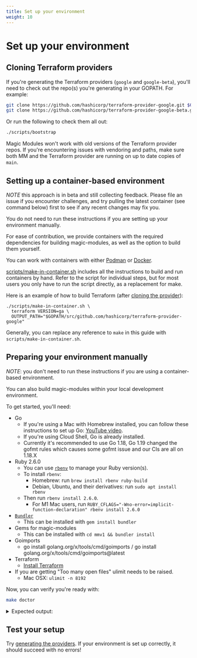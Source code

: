 ```yaml
---
title: Set up your environment
weight: 10
---
```


# Set up your environment

## Cloning Terraform providers

If you're generating the Terraform providers (`google` and `google-beta`),
you'll need to check out the repo(s) you're generating in your GOPATH. For
example:

```bash
git clone https://github.com/hashicorp/terraform-provider-google.git $GOPATH/src/github.com/hashicorp/terraform-provider-google
git clone https://github.com/hashicorp/terraform-provider-google-beta.git $GOPATH/src/github.com/hashicorp/terraform-provider-google-beta
```

Or run the following to check them all out:

```bash
./scripts/bootstrap
```

Magic Modules won't work with old versions of the Terraform provider repos. If
you're encountering issues with vendoring and paths, make sure both MM and the
Terraform provider are running on up to date copies of `main`.

## Setting up a container-based environment

*NOTE* this approach is in beta and still collecting feedback. Please file an issue if you encounter challenges, and try pulling the latest container (see command below) first to see if any recent changes may fix you.

You do not need to run these instructions if you are setting up your environment manually.

For ease of contribution, we provide containers with the required dependencies for building magic-modules, as well as the option to build them yourself.

You can work with containers with either [Podman](https://podman.io/) or [Docker](https://docker.io/).

[scripts/make-in-container.sh](https://github.com/GoogleCloudPlatform/magic-modules/blob/main/scripts/make-in-container.sh) includes all the
instructions to build and run containers by hand. Refer to the script for
individual steps, but for most users you only have to run the script directly, as a replacement for make.

Here is an example of how to build Terraform (after [cloning the provider](#cloning-terraform-providers)):

```shell
./scripts/make-in-container.sh \
  terraform VERSION=ga \
  OUTPUT_PATH="$GOPATH/src/github.com/hashicorp/terraform-provider-google"
```

Generally, you can replace any reference to `make` in this guide with `scripts/make-in-container.sh`.

## Preparing your environment manually

*NOTE*: you don't need to run these instructions if you are using a container-based environment.

You can also build magic-modules
within your local development environment.

To get started, you'll need:

* Go
  * If you're using a Mac with Homebrew installed, you can follow these
    instructions to set up Go: [YouTube video](https://www.youtube.com/watch?v=VQVyvulNnzs).
  * If you're using Cloud Shell, Go is already installed.
  * Currently it's recommended to use Go 1.18, Go 1.19 changed the gofmt rules which causes some gofmt issue and our CIs are all on 1.18.X
* Ruby 2.6.0
  * You can use [`rbenv`](https://github.com/rbenv/rbenv) to manage your Ruby version(s).
  * To install `rbenv`:
    * Homebrew: run `brew install rbenv ruby-build`
    * Debian, Ubuntu, and their derivatives: run `sudo apt install rbenv`
  * Then run `rbenv install 2.6.0`.
    * For M1 Mac users, run `RUBY_CFLAGS="-Wno-error=implicit-function-declaration" rbenv install 2.6.0`
* [`Bundler`](https://github.com/bundler/bundler)
  * This can be installed with `gem install bundler`
* Gems for magic-modules
  * This can be installed with `cd mmv1 && bundler install`
* Goimports
  * go install golang.org/x/tools/cmd/goimports / go install golang.org/x/tools/cmd/goimports@latest
* Terraform
  * [Install Terraform](https://learn.hashicorp.com/tutorials/terraform/install-cli)
* If you are getting "Too many open files" ulimit needs to be raised.
  * Mac OSX: `ulimit -n 8192`

Now, you can verify you're ready with:

```bash
make doctor
```

<details><summary>Expected output:</summary>

```
Check for rbenv in path...
   found!
Checking ruby version...
2.6.0 (set by [PATH]/magic-modules/mmv1/.ruby-version)
Check for bundler in path...
   found!
Check for go in path...
   found!
Check for goimports in path...
   found!
Check for git in path...
   found!
```
</details>

## Test your setup

Try [generating the providers](/magic-modules/docs/getting-started/generate-providers/). If your environment is set up correctly, it should succeed with no errors!
